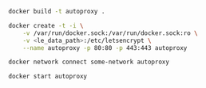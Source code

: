 ```bash
docker build -t autoproxy .
```

```bash
docker create -t -i \
    -v /var/run/docker.sock:/var/run/docker.sock:ro \
    -v <le_data_path>:/etc/letsencrypt \
    --name autoproxy -p 80:80 -p 443:443 autoproxy
```

```bash
docker network connect some-network autoproxy
```

```bash
docker start autoproxy
```
